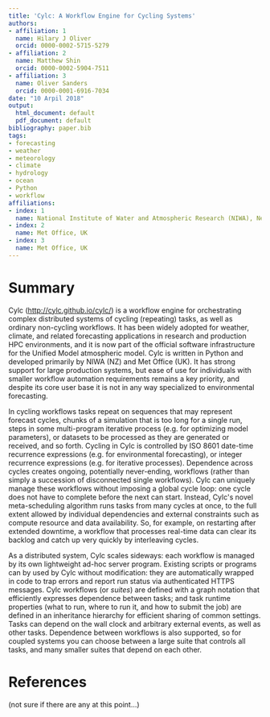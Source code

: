 ```yaml
---
title: 'Cylc: A Workflow Engine for Cycling Systems'
authors:
- affiliation: 1
  name: Hilary J Oliver
  orcid: 0000-0002-5715-5279
- affiliation: 2
  name: Matthew Shin
  orcid: 0000-0002-5904-7511
- affiliation: 3
  name: Oliver Sanders
  orcid: 0000-0001-6916-7034
date: "10 Arpil 2018"
output:
  html_document: default
  pdf_document: default
bibliography: paper.bib
tags:
- forecasting
- weather
- meteorology
- climate
- hydrology
- ocean
- Python
- workflow
affiliations:
- index: 1
  name: National Institute of Water and Atmospheric Research (NIWA), New Zealand
- index: 2
  name: Met Office, UK
- index: 3
  name: Met Office, UK
---
```


# Summary

Cylc (http://cylc.github.io/cylc/) is a workflow engine for orchestrating
complex distributed systems of cycling (repeating) tasks, as well as ordinary
non-cycling workflows. It has been widely adopted for weather, climate, and
related forecasting applications in research and production HPC environments,
and it is now part of the official software infrastructure for the Unified
Model atmospheric model. Cylc is written in Python and developed primarily by
NIWA (NZ) and Met Office (UK). It has strong support for large production
systems, but ease of use for individuals with smaller workflow automation
requirements remains a key priority, and despite its core user base it is not
in any way specialized to environmental forecasting.

In cycling workflows tasks repeat on sequences that may represent forecast
cycles, chunks of a simulation that is too long for a single run, steps in some
multi-program iterative process (e.g. for optimizing model parameters), or
datasets to be processed as they are generated or received, and so forth.
Cycling in Cylc is controlled by ISO 8601 date-time recurrence expressions
(e.g. for environmental forecasting), or integer recurrence expressions (e.g.
for iterative processes). Dependence across cycles creates ongoing, potentially
never-ending, workflows (rather than simply a succession of disconnected single
workflows). Cylc can uniquely manage these workflows without imposing a global
cycle loop: one cycle does not have to complete before the next can start.
Instead, Cylc's novel meta-scheduling algorithm runs tasks from many cycles at
once, to the full extent allowed by individual dependencies and external
constraints such as compute resource and data availability. So, for example, on
restarting after extended downtime, a workflow that processes real-time data
can clear its backlog and catch up very quickly by interleaving cycles.

As a distributed system, Cylc scales sideways: each workflow is managed by its
own lightweight ad-hoc server program. Existing scripts or programs can by used
by Cylc without modification: they are automatically wrapped in code to trap
errors and report run status via authenticated HTTPS messages. Cylc workflows
(or *suites*) are defined with a graph notation that efficiently expresses
dependence between tasks; and task runtime properties (what to run, where to
run it, and how to submit the job) are defined in an inheritance hierarchy for
efficient sharing of common settings. Tasks can depend on the wall clock and
arbitrary external events, as well as other tasks.  Dependence between
workflows is also supported, so for coupled systems you can choose between a
large suite that controls all tasks, and many smaller suites that depend on
each other.

# References
(not sure if there are any at this point...)
